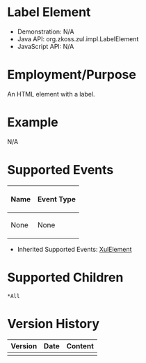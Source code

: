 

# Label Element

- Demonstration: N/A
- Java API: <javadoc>org.zkoss.zul.impl.LabelElement</javadoc>
- JavaScript API: N/A

# Employment/Purpose

An HTML element with a label.

# Example

N/A

# Supported Events

<table>
<thead>
<tr class="header">
<th><center>
<p>Name</p>
</center></th>
<th><center>
<p>Event Type</p>
</center></th>
</tr>
</thead>
<tbody>
<tr class="odd">
<td><p>None</p></td>
<td><p>None</p></td>
</tr>
</tbody>
</table>

- Inherited Supported Events: [
  XulElement]({{site.baseurl}}/zk_component_ref/base_components/xulelement#Supported_Events)

# Supported Children

`*All`

# Version History

| Version | Date | Content |
|---------|------|---------|
|         |      |         |


